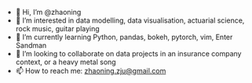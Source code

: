 - 👋 Hi, I’m @zhaoning
- 👀 I’m interested in data modelling, data visualisation, actuarial science, rock music, guitar playing
- 🌱 I’m currently learning Python, pandas, bokeh, pytorch, vim, Enter Sandman
- 💞️ I’m looking to collaborate on data projects in an insurance company context, or a heavy metal song
- 📫 How to reach me: zhaoning.zju@gmail.com

<!---
zhaoning/zhaoning is a ✨ special ✨ repository because its `README.md` (this file) appears on your GitHub profile.
You can click the Preview link to take a look at your changes.
--->

